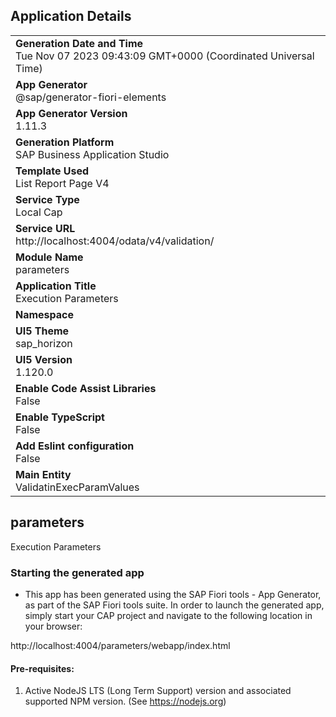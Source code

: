 ## Application Details
|               |
| ------------- |
|**Generation Date and Time**<br>Tue Nov 07 2023 09:43:09 GMT+0000 (Coordinated Universal Time)|
|**App Generator**<br>@sap/generator-fiori-elements|
|**App Generator Version**<br>1.11.3|
|**Generation Platform**<br>SAP Business Application Studio|
|**Template Used**<br>List Report Page V4|
|**Service Type**<br>Local Cap|
|**Service URL**<br>http://localhost:4004/odata/v4/validation/
|**Module Name**<br>parameters|
|**Application Title**<br>Execution Parameters|
|**Namespace**<br>|
|**UI5 Theme**<br>sap_horizon|
|**UI5 Version**<br>1.120.0|
|**Enable Code Assist Libraries**<br>False|
|**Enable TypeScript**<br>False|
|**Add Eslint configuration**<br>False|
|**Main Entity**<br>ValidatinExecParamValues|

## parameters

Execution Parameters

### Starting the generated app

-   This app has been generated using the SAP Fiori tools - App Generator, as part of the SAP Fiori tools suite.  In order to launch the generated app, simply start your CAP project and navigate to the following location in your browser:

http://localhost:4004/parameters/webapp/index.html

#### Pre-requisites:

1. Active NodeJS LTS (Long Term Support) version and associated supported NPM version.  (See https://nodejs.org)


